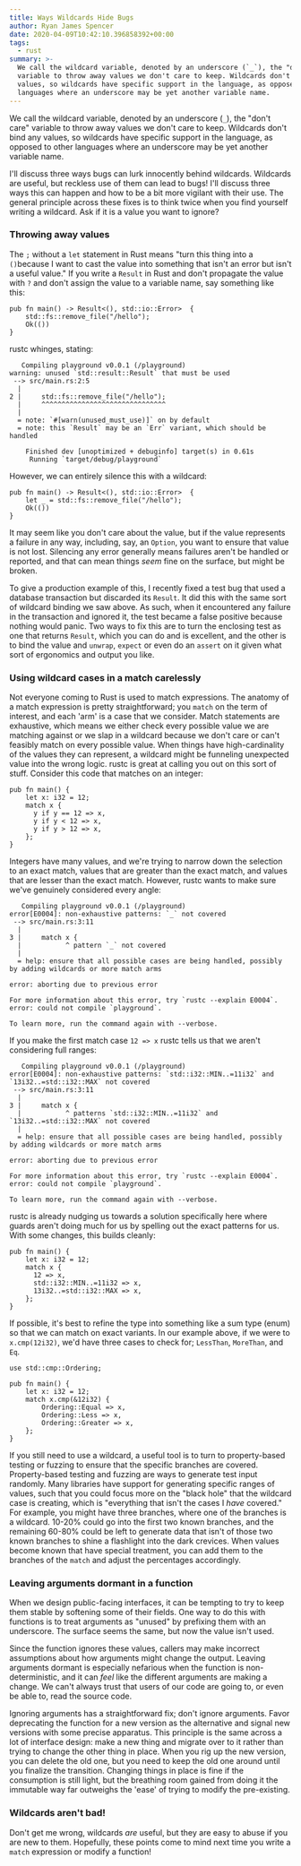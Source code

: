 ```yaml
---
title: Ways Wildcards Hide Bugs
author: Ryan James Spencer
date: 2020-04-09T10:42:10.396858392+00:00
tags:
  - rust
summary: >-
  We call the wildcard variable, denoted by an underscore (`_`), the "don't care"
  variable to throw away values we don't care to keep. Wildcards don't bind any
  values, so wildcards have specific support in the language, as opposed to other
  languages where an underscore may be yet another variable name.
---
```


We call the wildcard variable, denoted by an underscore (`_`), the "don't care"
variable to throw away values we don't care to keep. Wildcards don't bind any
values, so wildcards have specific support in the language, as opposed to other
languages where an underscore may be yet another variable name.

I'll discuss three ways bugs can lurk innocently behind wildcards. Wildcards are useful, but reckless use of them can lead to bugs! I'll discuss three ways this can happen and how to be a bit more vigilant with their use. The general principle across these fixes is to think twice when you find yourself writing a wildcard. Ask if it is a value you want to ignore?

### Throwing away values

The `;` without a `let` statement in Rust means "turn this thing into a `()`because I want to cast the value into something that isn't an error but isn't a useful value." If you write a `Result` in Rust and don't propagate the value with `?` and don't assign the value to a variable name, say something like this:

```
pub fn main() -> Result<(), std::io::Error>  {
    std::fs::remove_file("/hello");
    Ok(())
}
```

rustc whinges, stating:

```
   Compiling playground v0.0.1 (/playground)
warning: unused `std::result::Result` that must be used
 --> src/main.rs:2:5
  |
2 |     std::fs::remove_file("/hello");
  |     ^^^^^^^^^^^^^^^^^^^^^^^^^^^^^^^
  |
  = note: `#[warn(unused_must_use)]` on by default
  = note: this `Result` may be an `Err` variant, which should be handled

    Finished dev [unoptimized + debuginfo] target(s) in 0.61s
     Running `target/debug/playground`
```

However, we can entirely silence this with a wildcard:

```
pub fn main() -> Result<(), std::io::Error>  {
    let _ = std::fs::remove_file("/hello");
    Ok(())
}
```

It may seem like you don't care about the value, but if the value represents a failure in any way, including, say, an `Option`, you want to ensure that value is not lost. Silencing any error generally means failures aren't be handled or reported, and that can mean things _seem_ fine on the surface, but might be broken.

To give a production example of this, I recently fixed a test bug that used a database transaction but discarded its `Result`. It did this with the same sort of wildcard binding we saw above. As such, when it encountered any failure in the transaction and ignored it, the test became a false positive because nothing would panic. Two ways to fix this are to turn the enclosing test as one that returns `Result`, which you can do and is excellent, and the other is to bind the value and `unwrap`, `expect` or even do an `assert` on it given what sort of ergonomics and output you like.

### Using wildcard cases in a match carelessly

Not everyone coming to Rust is used to match expressions. The anatomy of a match expression is pretty straightforward; you `match` on the term of interest, and each 'arm' is a case that we consider. Match statements are exhaustive, which means we either check every possible value we are matching against or we slap in a wildcard because we don't care or can't feasibly match on every possible value. When things have high-cardinality of the values they can represent, a wildcard might be funneling unexpected value into the wrong logic.
rustc is great at calling you out on this sort of stuff. Consider this code that
matches on an integer:

```
pub fn main() {
    let x: i32 = 12;
    match x {
      y if y == 12 => x,
      y if y < 12 => x,
      y if y > 12 => x,
    };
}
```

Integers have many values, and we're trying to narrow down the selection to an exact match, values that are greater than the exact match, and values that are lesser than the exact match. However, rustc wants to make sure we've genuinely considered every angle:

```
   Compiling playground v0.0.1 (/playground)
error[E0004]: non-exhaustive patterns: `_` not covered
 --> src/main.rs:3:11
  |
3 |     match x {
  |           ^ pattern `_` not covered
  |
  = help: ensure that all possible cases are being handled, possibly by adding wildcards or more match arms

error: aborting due to previous error

For more information about this error, try `rustc --explain E0004`.
error: could not compile `playground`.

To learn more, run the command again with --verbose.
```

If you make the first match case `12 => x` rustc tells us that we aren't considering full ranges:


```
   Compiling playground v0.0.1 (/playground)
error[E0004]: non-exhaustive patterns: `std::i32::MIN..=11i32` and `13i32..=std::i32::MAX` not covered
 --> src/main.rs:3:11
  |
3 |     match x {
  |           ^ patterns `std::i32::MIN..=11i32` and `13i32..=std::i32::MAX` not covered
  |
  = help: ensure that all possible cases are being handled, possibly by adding wildcards or more match arms

error: aborting due to previous error

For more information about this error, try `rustc --explain E0004`.
error: could not compile `playground`.

To learn more, run the command again with --verbose.
```

rustc is already nudging us towards a solution specifically here where guards aren't doing much for us by spelling out the exact patterns for us. With some changes, this builds cleanly:

```
pub fn main() {
    let x: i32 = 12;
    match x {
      12 => x,
      std::i32::MIN..=11i32 => x,
      13i32..=std::i32::MAX => x,
    };
}
```

If possible, it's best to refine the type into something like a sum type (enum) so that we can match on exact variants. In our example above, if we were to `x.cmp(12i32)`, we'd have three cases to check for; `LessThan`, `MoreThan`, and `Eq`.

```
use std::cmp::Ordering;

pub fn main() {
    let x: i32 = 12;
    match x.cmp(&12i32) {
        Ordering::Equal => x,
        Ordering::Less => x,
        Ordering::Greater => x,
    };
}
```

If you still need to use a wildcard, a useful tool is to turn to property-based testing or fuzzing to ensure that the specific branches are covered. Property-based testing and fuzzing are ways to generate test input randomly. Many libraries have support for generating specific ranges of values, such that you could focus more on the "black hole" that the wildcard case is creating, which is "everything that isn't the cases I _have_ covered." For example, you might have three branches, where one of the branches is a wildcard. 10-20% could go into the first two known branches, and the remaining 60-80% could be left to generate data that isn't of those two known branches to shine a flashlight into the dark crevices. When values become known that have special treatment, you can add them to the branches of the `match` and adjust the percentages accordingly.

### Leaving arguments dormant in a function

When we design public-facing interfaces, it can be tempting to try to keep them stable by softening some of their fields. One way to do this with functions is to treat arguments as "unused" by prefixing them with an underscore. The surface seems the same, but now the value isn't used.

Since the function ignores these values, callers may make incorrect assumptions about how arguments might change the output. Leaving arguments dormant is especially nefarious when the function is non-deterministic, and it can *feel* like the different arguments are making a change. We can't always trust that users of our code are going to, or even be able to, read the source code.

Ignoring arguments has a straightforward fix; don't ignore arguments. Favor deprecating the function for a new version as the alternative and signal new versions with some precise apparatus. This principle is the same across a lot of interface design: make a new thing and migrate over to it rather than trying to change the other thing in place. When you rig up the new version, you can delete the old one, but you need to keep the old one around until you finalize the transition. Changing things in place is fine if the consumption is still light, but the breathing room gained from doing it the immutable way far outweighs the 'ease' of trying to modify the pre-existing.

### Wildcards aren't bad!

Don't get me wrong, wildcards _are_ useful, but they are easy to abuse if you are new to them. Hopefully, these points come to mind next time you write a `match` expression or modify a function!
